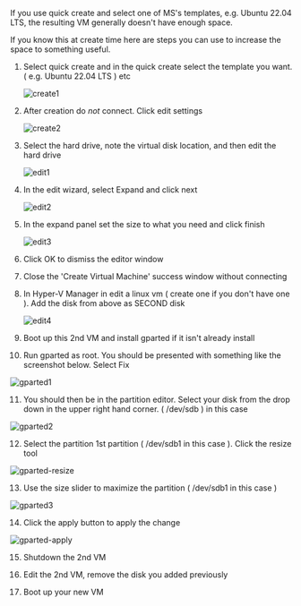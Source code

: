 If you use quick create and select one of MS's templates, e.g.  Ubuntu 22.04 LTS, the resulting VM generally doesn't have enough space.

If you know this at create time here are steps you can use to increase the space to something useful.


1. Select quick create and in the quick create select the template you want. ( e.g. Ubuntu 22.04 LTS ) etc

   ![create1](images/create1.png)

2. After creation do _not_ connect.   Click edit settings 

   ![create2](images/create2.png)

3. Select the hard drive, note the virtual disk location, and then edit the hard drive 

   ![edit1](images/edit1.png)

4. In the edit wizard, select Expand and click next 

   ![edit2](images/edit2.png)

5. In the expand panel set the size to what you need and click finish

   ![edit3](images/edit3.png)

6. Click OK to dismiss the editor window 

7. Close the 'Create Virtual Machine' success window without connecting 

8. In Hyper-V Manager in edit a linux vm ( create one if you don't have one ).    Add the disk from above as SECOND disk

   ![edit4](images/edit4.png)

9. Boot up this 2nd VM and install gparted if it isn't already install 

10. Run gparted as root.   You should be presented with something like the screenshot below.  Select Fix

   ![gparted1](images/gparted1.png)

11. You should then be in the partition editor.    Select your disk from the drop down in the upper right hand corner.   ( /dev/sdb ) in this case 

   ![gparted2](images/gparted2.png)

12. Select the partition 1st partition ( /dev/sdb1  in this case ).   Click the resize tool 

   ![gparted-resize](images/gparted-resize.png)

13. Use the size slider to maximize the partition ( /dev/sdb1 in this case ) 

   ![gparted3](images/gparted3.png)

14. Click the apply button to apply the change 

   ![gparted-apply](images/gparted-apply.png)

15. Shutdown the 2nd VM 

16. Edit the 2nd VM, remove the disk you added previously

17. Boot up your new VM